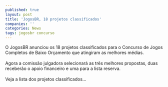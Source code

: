 ```yaml
---
published: true
layout: post
title: 'JogosBR, 18 projetos classificados'
companies: ''
categories: News
tags: jogosbr concurso
---
```

O JogosBR anunciou os 18 projetos classificados para o Concurso de Jogos Completos de Baixo Or&ccedil;amento que atingiram as melhores m&eacute;dias.<br /><br />Agora a comiss&atilde;o julgadora selecionar&aacute; as tr&ecirc;s melhores propostas, duas receber&atilde;o o apoio financeiro e uma para a lista reserva.<br /><br />Veja a lista dos projetos classificados...

